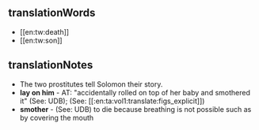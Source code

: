 ## translationWords

* [[en:tw:death]]
* [[en:tw:son]]

## translationNotes

* The two prostitutes tell Solomon their story.
* **lay on him** - AT: "accidentally rolled on top of her baby and smothered it" (See: UDB); (See: [[:en:ta:vol1:translate:figs_explicit]])
* **smother** - (See: UDB) to die because breathing is not possible such as by covering the mouth
